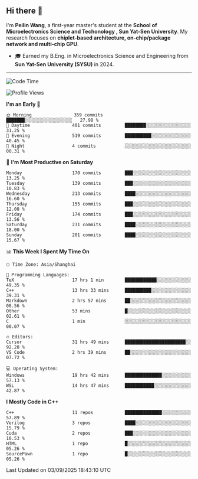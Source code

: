 ## Hi there 👋

I'm **Peilin Wang**, a first-year master's student at the **School of Microelectronics Science and Techonology , Sun Yat-Sen University**. My research focuses on **chiplet-based architecture, on-chip/package network and multi-chip GPU**.

- 🎓 Earned my B.Eng. in Microelectronics Science and Engineering from **Sun Yat-Sen University (SYSU)** in 2024.

---

<!--START_SECTION:waka-->
![Code Time](http://img.shields.io/badge/Code%20Time-102%20hrs%2042%20mins-blue)

![Profile Views](http://img.shields.io/badge/Profile%20Views-26-blue)

**I'm an Early 🐤** 

```text
🌞 Morning                359 commits         ███████░░░░░░░░░░░░░░░░░░   27.98 % 
🌆 Daytime                401 commits         ████████░░░░░░░░░░░░░░░░░   31.25 % 
🌃 Evening                519 commits         ██████████░░░░░░░░░░░░░░░   40.45 % 
🌙 Night                  4 commits           ░░░░░░░░░░░░░░░░░░░░░░░░░   00.31 % 
```
📅 **I'm Most Productive on Saturday** 

```text
Monday                   170 commits         ███░░░░░░░░░░░░░░░░░░░░░░   13.25 % 
Tuesday                  139 commits         ███░░░░░░░░░░░░░░░░░░░░░░   10.83 % 
Wednesday                213 commits         ████░░░░░░░░░░░░░░░░░░░░░   16.60 % 
Thursday                 155 commits         ███░░░░░░░░░░░░░░░░░░░░░░   12.08 % 
Friday                   174 commits         ███░░░░░░░░░░░░░░░░░░░░░░   13.56 % 
Saturday                 231 commits         ████░░░░░░░░░░░░░░░░░░░░░   18.00 % 
Sunday                   201 commits         ████░░░░░░░░░░░░░░░░░░░░░   15.67 % 
```


📊 **This Week I Spent My Time On** 

```text
🕑︎ Time Zone: Asia/Shanghai

💬 Programming Languages: 
TeX                      17 hrs 1 min        ████████████░░░░░░░░░░░░░   49.35 % 
C++                      13 hrs 33 mins      ██████████░░░░░░░░░░░░░░░   39.31 % 
Markdown                 2 hrs 57 mins       ██░░░░░░░░░░░░░░░░░░░░░░░   08.56 % 
Other                    53 mins             █░░░░░░░░░░░░░░░░░░░░░░░░   02.61 % 
C                        1 min               ░░░░░░░░░░░░░░░░░░░░░░░░░   00.07 % 

🔥 Editors: 
Cursor                   31 hrs 49 mins      ███████████████████████░░   92.28 % 
VS Code                  2 hrs 39 mins       ██░░░░░░░░░░░░░░░░░░░░░░░   07.72 % 

💻 Operating System: 
Windows                  19 hrs 42 mins      ██████████████░░░░░░░░░░░   57.13 % 
WSL                      14 hrs 47 mins      ███████████░░░░░░░░░░░░░░   42.87 % 
```

**I Mostly Code in C++** 

```text
C++                      11 repos            ██████████████░░░░░░░░░░░   57.89 % 
Verilog                  3 repos             ████░░░░░░░░░░░░░░░░░░░░░   15.79 % 
Cuda                     2 repos             ███░░░░░░░░░░░░░░░░░░░░░░   10.53 % 
HTML                     1 repo              █░░░░░░░░░░░░░░░░░░░░░░░░   05.26 % 
SourcePawn               1 repo              █░░░░░░░░░░░░░░░░░░░░░░░░   05.26 % 
```




 Last Updated on 03/09/2025 18:43:10 UTC
<!--END_SECTION:waka-->
